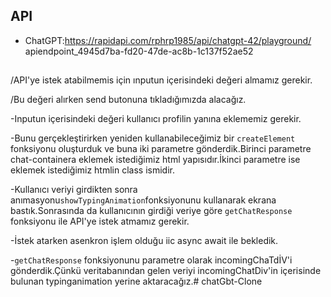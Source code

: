 ## API

- ChatGPT:https://rapidapi.com/rphrp1985/api/chatgpt-42/playground/
apiendpoint_4945d7ba-fd20-47de-ac8b-1c137f52ae52
##

/API'ye istek atabilmemis için ınputun içerisindeki değeri almamız gerekir.

/Bu değeri alırken send butonuna tıkladığımızda alacağız.

-Inputun içerisindeki değeri kullanıcı profilin yanına eklememiz gerekir.

-Bunu gerçekleştirirken yeniden kullanabileceğimiz bir `createElement` fonksiyonu oluşturduk ve buna iki parametre gönderdik.Birinci parametre chat-containera eklemek istediğimiz html yapısıdır.İkinci parametre ise eklemek istediğimiz htmlin class ismidir.

-Kullanıcı veriyi girdikten sonra anımasyonu`showTypingAnimation`fonksiyonunu kullanarak ekrana bastık.Sonrasında da kullanıcının girdiği veriye göre `getChatResponse` fonksiyonu ile API'ye istek atmamız gerekir.

-İstek atarken asenkron işlem olduğu iic async  await ile bekledik.

-`getChatResponse` fonksiyonunu parametre olarak incomingChaTdİV'i gönderdik.Çünkü veritabanından gelen veriyi incomingChatDiv'in içerisinde bulunan typinganimation yerine aktaracağız.# chatGbt-Clone
